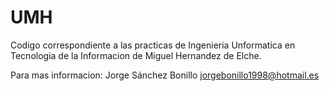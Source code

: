 # UMH

Codigo correspondiente a las practicas de Ingenieria Unformatica en Tecnologia de la Informacion de Miguel Hernandez de Elche.


Para mas informacion:
Jorge Sánchez Bonillo
jorgebonillo1998@hotmail.es

